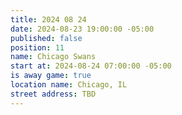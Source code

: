 ```yaml
---
title: 2024 08 24
date: 2024-08-23 19:00:00 -05:00
published: false
position: 11
name: Chicago Swans
start at: 2024-08-24 07:00:00 -05:00
is away game: true
location name: Chicago, IL
street address: TBD
---
```


